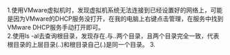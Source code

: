 1.使用VMware虚拟机时，发现虚拟机系统无法连接到已经设置好的网络上，可能是因为VMware的DHCP服务没打开，在我的电脑上右键点击管理，在服务中找到VMware DHCP服务手动打开即可。  
2.使用ls -al去查询根目录，发现存在.与..两个目录，且两个目录完全一致，代表根目录的上层目录(..)和根目录自己(.)是同一个目录。
3.

